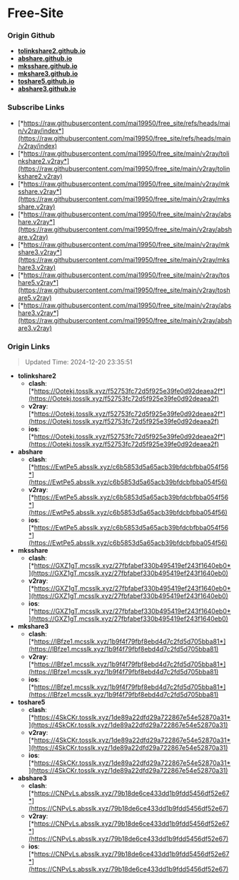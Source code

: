 # Free-Site

### Origin Github

- [**tolinkshare2.github.io**](https://github.com/tolinkshare2/tolinkshare2.github.io)
- [**abshare.github.io**](https://github.com/abshare/abshare.github.io)
- [**mksshare.github.io**](https://github.com/mksshare/mksshare.github.io)
- [**mkshare3.github.io**](https://github.com/mkshare3/mkshare3.github.io)
- [**toshare5.github.io**](https://github.com/toshare5/toshare5.github.io)
- [**abshare3.github.io**](https://github.com/abshare3/abshare3.github.io)

### Subscribe Links

- [*https://raw.githubusercontent.com/mai19950/free_site/refs/heads/main/v2ray/index*](https://raw.githubusercontent.com/mai19950/free_site/refs/heads/main/v2ray/index)
- [*https://raw.githubusercontent.com/mai19950/free_site/main/v2ray/tolinkshare2.v2ray*](https://raw.githubusercontent.com/mai19950/free_site/main/v2ray/tolinkshare2.v2ray)
- [*https://raw.githubusercontent.com/mai19950/free_site/main/v2ray/mksshare.v2ray*](https://raw.githubusercontent.com/mai19950/free_site/main/v2ray/mksshare.v2ray)
- [*https://raw.githubusercontent.com/mai19950/free_site/main/v2ray/abshare.v2ray*](https://raw.githubusercontent.com/mai19950/free_site/main/v2ray/abshare.v2ray)
- [*https://raw.githubusercontent.com/mai19950/free_site/main/v2ray/mkshare3.v2ray*](https://raw.githubusercontent.com/mai19950/free_site/main/v2ray/mkshare3.v2ray)
- [*https://raw.githubusercontent.com/mai19950/free_site/main/v2ray/toshare5.v2ray*](https://raw.githubusercontent.com/mai19950/free_site/main/v2ray/toshare5.v2ray)
- [*https://raw.githubusercontent.com/mai19950/free_site/main/v2ray/abshare3.v2ray*](https://raw.githubusercontent.com/mai19950/free_site/main/v2ray/abshare3.v2ray)

### Origin Links

> Updated Time: 2024-12-20 23:35:51

- **tolinkshare2**
  - **clash**: [*https://Ootekj.tosslk.xyz/f52753fc72d5f925e39fe0d92deaea2f*](https://Ootekj.tosslk.xyz/f52753fc72d5f925e39fe0d92deaea2f)
  - **v2ray**: [*https://Ootekj.tosslk.xyz/f52753fc72d5f925e39fe0d92deaea2f*](https://Ootekj.tosslk.xyz/f52753fc72d5f925e39fe0d92deaea2f)
  - **ios**: [*https://Ootekj.tosslk.xyz/f52753fc72d5f925e39fe0d92deaea2f*](https://Ootekj.tosslk.xyz/f52753fc72d5f925e39fe0d92deaea2f)
- **abshare**
  - **clash**: [*https://EwtPe5.absslk.xyz/c6b5853d5a65acb39bfdcbfbba054f56*](https://EwtPe5.absslk.xyz/c6b5853d5a65acb39bfdcbfbba054f56)
  - **v2ray**: [*https://EwtPe5.absslk.xyz/c6b5853d5a65acb39bfdcbfbba054f56*](https://EwtPe5.absslk.xyz/c6b5853d5a65acb39bfdcbfbba054f56)
  - **ios**: [*https://EwtPe5.absslk.xyz/c6b5853d5a65acb39bfdcbfbba054f56*](https://EwtPe5.absslk.xyz/c6b5853d5a65acb39bfdcbfbba054f56)
- **mksshare**
  - **clash**: [*https://GXZ1gT.mcsslk.xyz/27fbfabef330b495419ef243f1640eb0*](https://GXZ1gT.mcsslk.xyz/27fbfabef330b495419ef243f1640eb0)
  - **v2ray**: [*https://GXZ1gT.mcsslk.xyz/27fbfabef330b495419ef243f1640eb0*](https://GXZ1gT.mcsslk.xyz/27fbfabef330b495419ef243f1640eb0)
  - **ios**: [*https://GXZ1gT.mcsslk.xyz/27fbfabef330b495419ef243f1640eb0*](https://GXZ1gT.mcsslk.xyz/27fbfabef330b495419ef243f1640eb0)
- **mkshare3**
  - **clash**: [*https://lBfze1.mcsslk.xyz/1b9f4f79fbf8ebd4d7c2fd5d705bba81*](https://lBfze1.mcsslk.xyz/1b9f4f79fbf8ebd4d7c2fd5d705bba81)
  - **v2ray**: [*https://lBfze1.mcsslk.xyz/1b9f4f79fbf8ebd4d7c2fd5d705bba81*](https://lBfze1.mcsslk.xyz/1b9f4f79fbf8ebd4d7c2fd5d705bba81)
  - **ios**: [*https://lBfze1.mcsslk.xyz/1b9f4f79fbf8ebd4d7c2fd5d705bba81*](https://lBfze1.mcsslk.xyz/1b9f4f79fbf8ebd4d7c2fd5d705bba81)
- **toshare5**
  - **clash**: [*https://4SkCKr.tosslk.xyz/1de89a22dfd29a722867e54e52870a31*](https://4SkCKr.tosslk.xyz/1de89a22dfd29a722867e54e52870a31)
  - **v2ray**: [*https://4SkCKr.tosslk.xyz/1de89a22dfd29a722867e54e52870a31*](https://4SkCKr.tosslk.xyz/1de89a22dfd29a722867e54e52870a31)
  - **ios**: [*https://4SkCKr.tosslk.xyz/1de89a22dfd29a722867e54e52870a31*](https://4SkCKr.tosslk.xyz/1de89a22dfd29a722867e54e52870a31)
- **abshare3**
  - **clash**: [*https://CNPvLs.absslk.xyz/79b18de6ce433dd1b9fdd5456df52e67*](https://CNPvLs.absslk.xyz/79b18de6ce433dd1b9fdd5456df52e67)
  - **v2ray**: [*https://CNPvLs.absslk.xyz/79b18de6ce433dd1b9fdd5456df52e67*](https://CNPvLs.absslk.xyz/79b18de6ce433dd1b9fdd5456df52e67)
  - **ios**: [*https://CNPvLs.absslk.xyz/79b18de6ce433dd1b9fdd5456df52e67*](https://CNPvLs.absslk.xyz/79b18de6ce433dd1b9fdd5456df52e67)
